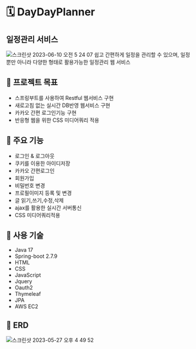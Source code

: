 # 🗓 DayDayPlanner

## 일정관리 서비스
![스크린샷 2023-06-10 오전 5 24 07](https://github.com/dpfmaptm1534/DayDayPlanner/assets/75537734/3ffd45d5-5076-4dba-8fae-426fc9242b1a)
쉽고 간편하게 일정을 관리할 수 있으며, 일정뿐만 아니라 다양한 형태로 활용가능한 일정관리 웹 서비스

## 📌 프로젝트 목표

- 스프링부트를 사용하여 Restful 웹서비스 구현
- 새로고침 없는 실시간 DB반영 웹서비스 구현
- 카카오 간편 로그인기능 구현
- 반응형 웹을 위한 CSS 미디어쿼리 적용


## 📌 주요 기능
- 로그인 & 로그아웃
- 쿠키를 이용한 아이디저장
- 카카오 간편로그인
- 회원가입
- 비밀번호 변경
- 프로필이미지 등록 및 변경
- 글 읽기,쓰기,수정,삭제
- ajax를 활용한 실시간 서버통신
- CSS 미디어쿼리적용

## 📌 사용 기술
- Java 17
- Spring-boot 2.7.9
- HTML
- CSS
- JavaScript
- Jquery
- Oauth2
- Thymeleaf
- JPA
- AWS EC2

## 📌 ERD
![스크린샷 2023-05-27 오후 4 49 52](https://github.com/dpfmaptm1534/DayDayPlanner/assets/75537734/7791bbdc-2c0f-46ee-8e4d-815f4ce8afea)
